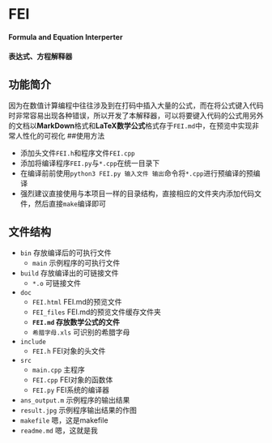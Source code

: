 # FEI
#### Formula and Equation Interperter
#### 表达式、方程解释器
## 功能简介
因为在数值计算编程中往往涉及到在打码中插入大量的公式，而在将公式键入代码时非常容易出现各种错误，所以开发了本解释器，可以将要键入代码的公式用另外的文档以**MarkDown**格式和**LaTeX数学公式**格式存于`FEI.md`中，在预览中实现非常人性化的可视化
##使用方法
- 添加头文件`FEI.h`和程序文件`FEI.cpp`
- 添加将编译程序`FEI.py`与`*.cpp`在统一目录下
- 在编译前前使用`python3 FEI.py 输入文件 输出`命令将`*.cpp`进行预编译的预编译
- 强烈建议直接使用与本项目一样的目录结构，直接相应的文件夹内添加代码文件，然后直接`make`编译即可
## 文件结构
- `bin` 存放编译后的可执行文件
    - `main` 示例程序的可执行文件
- `build` 存放编译出的可链接文件
    - `*.o` 可链接文件
- `doc`
    - `FEI.html` FEI.md的预览文件
    - `FEI_files` FEI.md的预览文件缓存文件夹
    - **`FEI.md` 存放数学公式的文件**
    - `希腊字母.xls` 可识别的希腊字母
- `include`
    - `FEI.h` FEI对象的头文件
- `src`
    - `main.cpp` 主程序
    - `FEI.cpp` FEI对象的函数体
    - `FEI.py` FEI系统的编译器
- `ans_output.m` 示例程序的输出结果
- `result.jpg` 示例程序输出结果的作图
- `makefile` 嗯，这是makefile
- `readme.md` 嗯，这就是我
